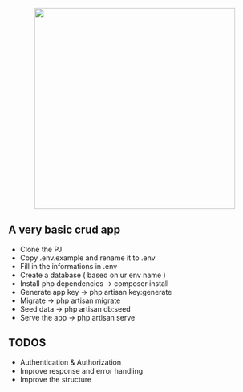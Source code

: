 <p align="center"><a href="https://laravel.com" target="_blank"><img src="https://raw.githubusercontent.com/laravel/art/master/logo-lockup/5%20SVG/2%20CMYK/1%20Full%20Color/laravel-logolockup-cmyk-red.svg" width="400"></a></p>

## A very basic crud app

- Clone the PJ
- Copy .env.example and rename it to .env
- Fill in the informations in .env
- Create a database ( based on ur env name ) 
- Install php dependencies -> composer install
- Generate app key -> php artisan key:generate
- Migrate -> php artisan migrate
- Seed data -> php artisan db:seed
- Serve the app -> php artisan serve

## TODOS
- Authentication & Authorization
- Improve response and error handling
- Improve the structure